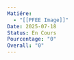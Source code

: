```yaml
---
Matiére:
  - "[[PFEE Image]]"
Date: 2025-07-18
Status: En Cours
Pourcentage: "0"
Overall: "0"
---
```

